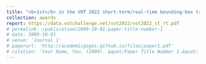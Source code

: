 ```yaml
---
title: "<b>1st</b> in the VOT 2022 short-term/real-time bounding-box tracking challenge. ECCV 2022. (No award, results were addtionally required and presented by the organizers)"
collection: awards
report: https://data.votchallenge.net/vot2022/vot2022_st_rt.pdf
# permalink: /publication/2009-10-01-paper-title-number-1
# date: 2009-10-01
# venue: 'Journal 1'
# paperurl: 'http://academicpages.github.io/files/paper1.pdf'
# citation: 'Your Name, You. (2009). &quot;Paper Title Number 1.&quot; <i>Journal 1</i>. 1(1).'
---
```

